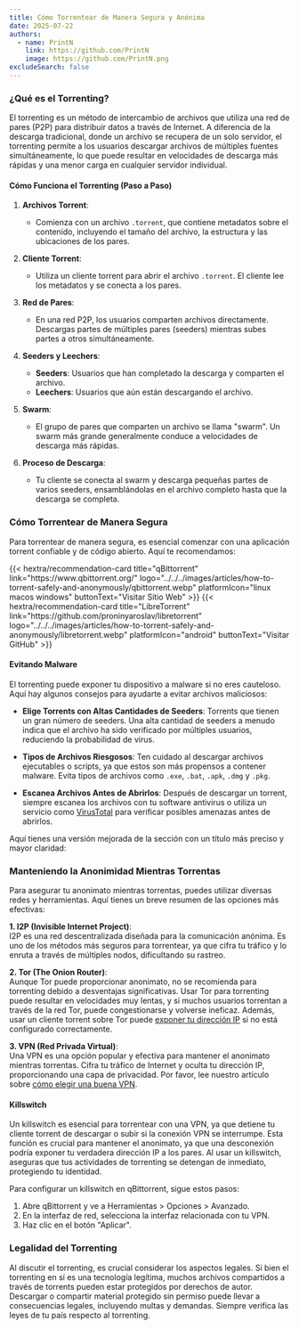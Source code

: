 ```yaml
---
title: Cómo Torrentear de Manera Segura y Anónima
date: 2025-07-22
authors:
  - name: PrintN
    link: https://github.com/PrintN
    image: https://github.com/PrintN.png
excludeSearch: false
---
```

### ¿Qué es el Torrenting?
El torrenting es un método de intercambio de archivos que utiliza una red de pares (P2P) para distribuir datos a través de Internet. A diferencia de la descarga tradicional, donde un archivo se recupera de un solo servidor, el torrenting permite a los usuarios descargar archivos de múltiples fuentes simultáneamente, lo que puede resultar en velocidades de descarga más rápidas y una menor carga en cualquier servidor individual.

#### Cómo Funciona el Torrenting (Paso a Paso)
1. **Archivos Torrent**:
   - Comienza con un archivo `.torrent`, que contiene metadatos sobre el contenido, incluyendo el tamaño del archivo, la estructura y las ubicaciones de los pares.

2. **Cliente Torrent**:
   - Utiliza un cliente torrent para abrir el archivo `.torrent`. El cliente lee los metadatos y se conecta a los pares.

3. **Red de Pares**:
   - En una red P2P, los usuarios comparten archivos directamente. Descargas partes de múltiples pares (seeders) mientras subes partes a otros simultáneamente.

4. **Seeders y Leechers**:
   - **Seeders**: Usuarios que han completado la descarga y comparten el archivo.
   - **Leechers**: Usuarios que aún están descargando el archivo.

5. **Swarm**:
   - El grupo de pares que comparten un archivo se llama "swarm". Un swarm más grande generalmente conduce a velocidades de descarga más rápidas.

6. **Proceso de Descarga**:
   - Tu cliente se conecta al swarm y descarga pequeñas partes de varios seeders, ensamblándolas en el archivo completo hasta que la descarga se completa.

### Cómo Torrentear de Manera Segura
Para torrentear de manera segura, es esencial comenzar con una aplicación torrent confiable y de código abierto. Aquí te recomendamos:

<div class="recommendations">
  <div class="grid">
    {{< hextra/recommendation-card title="qBittorrent" link="https://www.qbittorrent.org/" logo="../../../images/articles/how-to-torrent-safely-and-anonymously/qbittorrent.webp" platformIcon="linux macos windows" buttonText="Visitar Sitio Web" >}}
    {{< hextra/recommendation-card title="LibreTorrent" link="https://github.com/proninyaroslav/libretorrent" logo="../../../images/articles/how-to-torrent-safely-and-anonymously/libretorrent.webp" platformIcon="android" buttonText="Visitar GitHub" >}}
  </div>
</div>

#### Evitando Malware
El torrenting puede exponer tu dispositivo a malware si no eres cauteloso. Aquí hay algunos consejos para ayudarte a evitar archivos maliciosos:

- **Elige Torrents con Altas Cantidades de Seeders**: Torrents que tienen un gran número de seeders. Una alta cantidad de seeders a menudo indica que el archivo ha sido verificado por múltiples usuarios, reduciendo la probabilidad de virus.

- **Tipos de Archivos Riesgosos**: Ten cuidado al descargar archivos ejecutables o scripts, ya que estos son más propensos a contener malware. Evita tipos de archivos como `.exe`, `.bat`, `.apk`, `.dmg` y `.pkg`.

- **Escanea Archivos Antes de Abrirlos**: Después de descargar un torrent, siempre escanea los archivos con tu software antivirus o utiliza un servicio como [VirusTotal](https://www.virustotal.com/) para verificar posibles amenazas antes de abrirlos.

Aquí tienes una versión mejorada de la sección con un título más preciso y mayor claridad:

### Manteniendo la Anonimidad Mientras Torrentas
Para asegurar tu anonimato mientras torrentas, puedes utilizar diversas redes y herramientas. Aquí tienes un breve resumen de las opciones más efectivas:

**1. I2P (Invisible Internet Project)**:  
I2P es una red descentralizada diseñada para la comunicación anónima. Es uno de los métodos más seguros para torrentear, ya que cifra tu tráfico y lo enruta a través de múltiples nodos, dificultando su rastreo.

**2. Tor (The Onion Router)**:  
Aunque Tor puede proporcionar anonimato, no se recomienda para torrenting debido a desventajas significativas. Usar Tor para torrenting puede resultar en velocidades muy lentas, y si muchos usuarios torrentan a través de la red Tor, puede congestionarse y volverse ineficaz. Además, usar un cliente torrent sobre Tor puede [exponer tu dirección IP](https://blog.torproject.org/blog/bittorrent-over-tor-isnt-good-idea) si no está configurado correctamente.

**3. VPN (Red Privada Virtual)**:  
Una VPN es una opción popular y efectiva para mantener el anonimato mientras torrentas. Cifra tu tráfico de Internet y oculta tu dirección IP, proporcionando una capa de privacidad. Por favor, lee nuestro artículo sobre [cómo elegir una buena VPN](../what-is-a-vpn-and-should-you-use-one).

#### Killswitch
Un killswitch es esencial para torrentear con una VPN, ya que detiene tu cliente torrent de descargar o subir si la conexión VPN se interrumpe. Esta función es crucial para mantener el anonimato, ya que una desconexión podría exponer tu verdadera dirección IP a los pares. Al usar un killswitch, aseguras que tus actividades de torrenting se detengan de inmediato, protegiendo tu identidad.

Para configurar un killswitch en qBittorrent, sigue estos pasos:
1. Abre qBittorrent y ve a Herramientas > Opciones > Avanzado.
2. En la interfaz de red, selecciona la interfaz relacionada con tu VPN.
3. Haz clic en el botón "Aplicar".

### Legalidad del Torrenting
Al discutir el torrenting, es crucial considerar los aspectos legales. Si bien el torrenting en sí es una tecnología legítima, muchos archivos compartidos a través de torrents pueden estar protegidos por derechos de autor. Descargar o compartir material protegido sin permiso puede llevar a consecuencias legales, incluyendo multas y demandas. Siempre verifica las leyes de tu país respecto al torrenting.